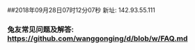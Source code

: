 ##2018年09月28日07时12分07秒 新址: 142.93.55.111
### 兔友常见问题及解答: https://github.com/wanggonging/d/blob/w/FAQ.md
